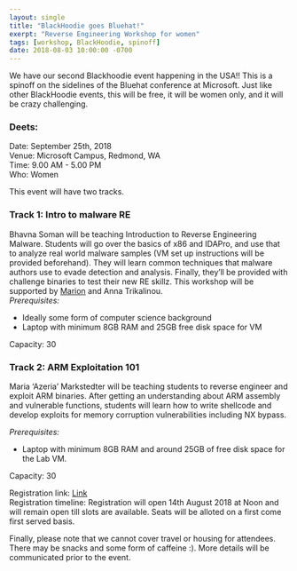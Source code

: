 ```yaml
---
layout: single
title: "BlackHoodie goes Bluehat!"
exerpt: "Reverse Engineering Workshop for women"
tags: [workshop, BlackHoodie, spinoff]
date: 2018-08-03 10:00:00 -0700
---
```


We have our second Blackhoodie event happening in the USA!! This is a spinoff on the sidelines of the Bluehat conference at Microsoft. Just like other BlackHoodie events, this will be free, it will be women only, and it will be crazy challenging. 

### Deets:
Date: September 25th, 2018   
Venue: Microsoft Campus, Redmond, WA  
Time:  9.00 AM - 5.00 PM  
Who: Women   

This event will have two tracks.   

### Track 1: Intro to malware RE 
Bhavna Soman will be teaching Introduction to Reverse Engineering Malware. Students will go over the basics of x86 and IDAPro, and use that to analyze real world malware samples (VM set up instructions will be provided beforehand). They will learn common techniques that malware authors use to evade detection and analysis. Finally, they’ll be provided with challenge binaries to test their new RE skillz. This workshop will be supported by [Marion](https://twitter.com/pinkflawd) and Anna Trikalinou.  
*Prerequisites:*
- Ideally some form of computer science background 
- Laptop with minimum 8GB RAM and 25GB free disk space for VM 

Capacity: 30 

### Track 2: ARM Exploitation 101  
Maria ‘Azeria’ Markstedter will be teaching students to reverse engineer and exploit ARM binaries. After getting an understanding about ARM assembly and vulnerable functions, students will learn how to write shellcode and develop exploits for memory corruption vulnerabilities including NX bypass. 

*Prerequisites:*
- Laptop with minimum 8GB RAM and around 25GB of free disk space for the Lab VM. 

Capacity: 30 

Registration link: [Link]( https://forms.office.com/Pages/ResponsePage.aspx?id=v4j5cvGGr0GRqy180BHbR2Oxl-hXjyFAmcwn3HeHLlRUMVRMRjhGRDU1N0VTRTVGMzFBUVRBREE5Mi4u)  
Registration timeline: Registration will open 14th August 2018 at Noon and will remain open till slots are available. Seats will be alloted on a first come first served basis.  
  
Finally, please note that we cannot cover travel or housing for attendees. There may be snacks and some form of caffeine :). More details will be communicated prior to the event. 


